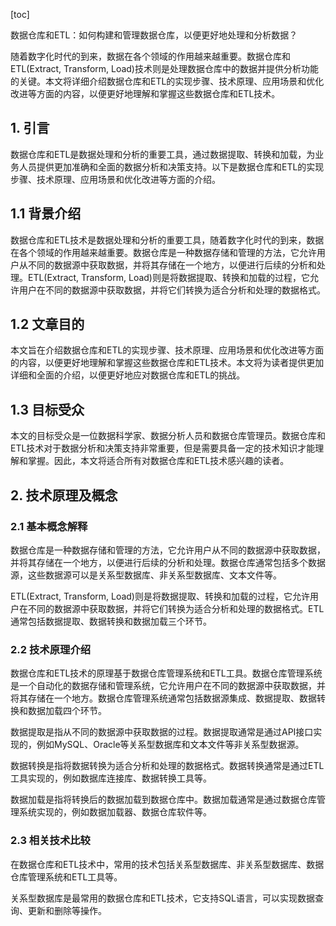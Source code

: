 
[toc]                    
                
                
数据仓库和ETL：如何构建和管理数据仓库，以便更好地处理和分析数据？

随着数字化时代的到来，数据在各个领域的作用越来越重要。数据仓库和ETL(Extract, Transform, Load)技术则是处理数据仓库中的数据并提供分析功能的关键。本文将详细介绍数据仓库和ETL的实现步骤、技术原理、应用场景和优化改进等方面的内容，以便更好地理解和掌握这些数据仓库和ETL技术。

## 1. 引言

数据仓库和ETL是数据处理和分析的重要工具，通过数据提取、转换和加载，为业务人员提供更加准确和全面的数据分析和决策支持。以下是数据仓库和ETL的实现步骤、技术原理、应用场景和优化改进等方面的介绍。

## 1.1 背景介绍

数据仓库和ETL技术是数据处理和分析的重要工具，随着数字化时代的到来，数据在各个领域的作用越来越重要。数据仓库是一种数据存储和管理的方法，它允许用户从不同的数据源中获取数据，并将其存储在一个地方，以便进行后续的分析和处理。ETL(Extract, Transform, Load)则是将数据提取、转换和加载的过程，它允许用户在不同的数据源中获取数据，并将它们转换为适合分析和处理的数据格式。

## 1.2 文章目的

本文旨在介绍数据仓库和ETL的实现步骤、技术原理、应用场景和优化改进等方面的内容，以便更好地理解和掌握这些数据仓库和ETL技术。本文将为读者提供更加详细和全面的介绍，以便更好地应对数据仓库和ETL的挑战。

## 1.3 目标受众

本文的目标受众是一位数据科学家、数据分析人员和数据仓库管理员。数据仓库和ETL技术对于数据分析和决策支持非常重要，但是需要具备一定的技术知识才能理解和掌握。因此，本文将适合所有对数据仓库和ETL技术感兴趣的读者。

## 2. 技术原理及概念

### 2.1 基本概念解释

数据仓库是一种数据存储和管理的方法，它允许用户从不同的数据源中获取数据，并将其存储在一个地方，以便进行后续的分析和处理。数据仓库通常包括多个数据源，这些数据源可以是关系型数据库、非关系型数据库、文本文件等。

ETL(Extract, Transform, Load)则是将数据提取、转换和加载的过程，它允许用户在不同的数据源中获取数据，并将它们转换为适合分析和处理的数据格式。ETL通常包括数据提取、数据转换和数据加载三个环节。

### 2.2 技术原理介绍

数据仓库和ETL技术的原理基于数据仓库管理系统和ETL工具。数据仓库管理系统是一个自动化的数据存储和管理系统，它允许用户在不同的数据源中获取数据，并将其存储在一个地方。数据仓库管理系统通常包括数据源集成、数据提取、数据转换和数据加载四个环节。

数据提取是指从不同的数据源中获取数据的过程。数据提取通常是通过API接口实现的，例如MySQL、Oracle等关系型数据库和文本文件等非关系型数据源。

数据转换是指将数据转换为适合分析和处理的数据格式。数据转换通常是通过ETL工具实现的，例如数据库连接库、数据转换工具等。

数据加载是指将转换后的数据加载到数据仓库中。数据加载通常是通过数据仓库管理系统实现的，例如数据加载器、数据仓库软件等。

### 2.3 相关技术比较

在数据仓库和ETL技术中，常用的技术包括关系型数据库、非关系型数据库、数据仓库管理系统和ETL工具等。

关系型数据库是最常用的数据仓库和ETL技术，它支持SQL语言，可以实现数据查询、更新和删除等操作。

